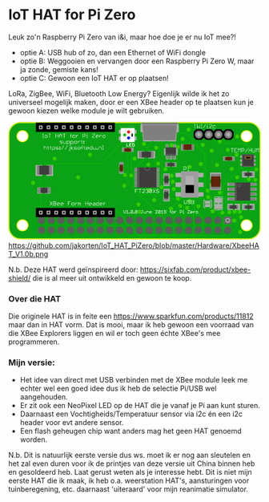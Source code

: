 # IoT HAT for Pi Zero

Leuk zo'n Raspberry Pi Zero van i&i, maar hoe doe je er nu IoT mee?!
- optie A: USB hub of zo, dan een Ethernet of WiFi dongle
- optie B: Weggooien en vervangen door een Raspberry Pi Zero W, maar ja zonde, gemiste kans!
- optie C: Gewoon een IoT HAT er op plaatsen!

LoRa, ZigBee, WiFi, Bluetooth Low Energy?
Eigenlijk wilde ik het zo universeel mogelijk maken, door er een XBee header op te plaatsen kun je gewoon kiezen welke module je wilt gebruiken.

![IoT Hat for Pi Image](Hardware/XbeeHAT_V1.0b.png)
https://github.com/jakorten/IoT_HAT_PiZero/blob/master/Hardware/XbeeHAT_V1.0b.png

N.b. Deze HAT werd geïnspireerd door: https://sixfab.com/product/xbee-shield/ die is al meer uit ontwikkeld en gewoon te koop.

### Over die HAT
Die originele HAT is in feite een https://www.sparkfun.com/products/11812 maar dan in HAT vorm.
Dat is mooi, maar ik heb gewoon een voorraad van die XBee Explorers liggen en wil er toch geen échte XBee's mee programmeren.

### Mijn versie:
- Het idee van direct met USB verbinden met de XBee module leek me echter wel een goed idee dus ik heb de selectie Pi/USB wel aangehouden.
- Er zit ook een NeoPixel LED op de HAT die je vanaf je Pi aan kunt sturen.
- Daarnaast een Vochtigheids/Temperatuur sensor via i2c én een i2c header voor evt andere sensor.
- Een flash geheugen chip want anders mag het geen HAT genoemd worden.

N.b. Dit is natuurlijk eerste versie dus ws. moet ik er nog aan sleutelen en het zal even duren voor ik de printjes van deze versie uit China binnen heb en gesoldeerd heb. Laat gerust weten als je interesse hebt. Dit is niet mijn eerste HAT die ik maak, ik heb o.a. weerstation HAT's, aansturingen voor tuinberegening, etc. daarnaast 'uiteraard' voor mijn reanimatie simulator.

